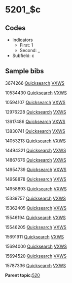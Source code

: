 # 5201\_$c

## Codes

-   Indicators
    -   First: 1
    -   Second: \_
-   Subfield: c

## Sample bibs

3674266 [Quicksearch](https://search.library.yale.edu/catalog/3674266) [VXWS](http://prodorbis.library.yale.edu:7014/vxws/GetHoldingsService?bibId=3674266)

10534430 [Quicksearch](https://search.library.yale.edu/catalog/10534430) [VXWS](http://prodorbis.library.yale.edu:7014/vxws/GetHoldingsService?bibId=10534430)

10594107 [Quicksearch](https://search.library.yale.edu/catalog/10594107) [VXWS](http://prodorbis.library.yale.edu:7014/vxws/GetHoldingsService?bibId=10594107)

12976228 [Quicksearch](https://search.library.yale.edu/catalog/12976228) [VXWS](http://prodorbis.library.yale.edu:7014/vxws/GetHoldingsService?bibId=12976228)

13617486 [Quicksearch](https://search.library.yale.edu/catalog/13617486) [VXWS](http://prodorbis.library.yale.edu:7014/vxws/GetHoldingsService?bibId=13617486)

13830741 [Quicksearch](https://search.library.yale.edu/catalog/13830741) [VXWS](http://prodorbis.library.yale.edu:7014/vxws/GetHoldingsService?bibId=13830741)

14053213 [Quicksearch](https://search.library.yale.edu/catalog/14053213) [VXWS](http://prodorbis.library.yale.edu:7014/vxws/GetHoldingsService?bibId=14053213)

14494321 [Quicksearch](https://search.library.yale.edu/catalog/14494321) [VXWS](http://prodorbis.library.yale.edu:7014/vxws/GetHoldingsService?bibId=14494321)

14867676 [Quicksearch](https://search.library.yale.edu/catalog/14867676) [VXWS](http://prodorbis.library.yale.edu:7014/vxws/GetHoldingsService?bibId=14867676)

14954739 [Quicksearch](https://search.library.yale.edu/catalog/14954739) [VXWS](http://prodorbis.library.yale.edu:7014/vxws/GetHoldingsService?bibId=14954739)

14958878 [Quicksearch](https://search.library.yale.edu/catalog/14958878) [VXWS](http://prodorbis.library.yale.edu:7014/vxws/GetHoldingsService?bibId=14958878)

14958893 [Quicksearch](https://search.library.yale.edu/catalog/14958893) [VXWS](http://prodorbis.library.yale.edu:7014/vxws/GetHoldingsService?bibId=14958893)

15339757 [Quicksearch](https://search.library.yale.edu/catalog/15339757) [VXWS](http://prodorbis.library.yale.edu:7014/vxws/GetHoldingsService?bibId=15339757)

15362405 [Quicksearch](https://search.library.yale.edu/catalog/15362405) [VXWS](http://prodorbis.library.yale.edu:7014/vxws/GetHoldingsService?bibId=15362405)

15546194 [Quicksearch](https://search.library.yale.edu/catalog/15546194) [VXWS](http://prodorbis.library.yale.edu:7014/vxws/GetHoldingsService?bibId=15546194)

15546205 [Quicksearch](https://search.library.yale.edu/catalog/15546205) [VXWS](http://prodorbis.library.yale.edu:7014/vxws/GetHoldingsService?bibId=15546205)

15691911 [Quicksearch](https://search.library.yale.edu/catalog/15691911) [VXWS](http://prodorbis.library.yale.edu:7014/vxws/GetHoldingsService?bibId=15691911)

15694000 [Quicksearch](https://search.library.yale.edu/catalog/15694000) [VXWS](http://prodorbis.library.yale.edu:7014/vxws/GetHoldingsService?bibId=15694000)

15694520 [Quicksearch](https://search.library.yale.edu/catalog/15694520) [VXWS](http://prodorbis.library.yale.edu:7014/vxws/GetHoldingsService?bibId=15694520)

15787336 [Quicksearch](https://search.library.yale.edu/catalog/15787336) [VXWS](http://prodorbis.library.yale.edu:7014/vxws/GetHoldingsService?bibId=15787336)

**Parent topic:**[520](../../tags/520/520.md)


